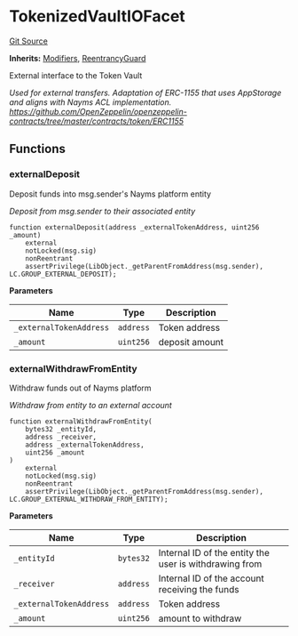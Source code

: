 # TokenizedVaultIOFacet
[Git Source](https://github.com/nayms/contracts-v3/blob/0aa70a4d39a9875c02cd43cc38c09012f52d800e/src/facets/TokenizedVaultIOFacet.sol)

**Inherits:**
[Modifiers](/src/shared/Modifiers.sol/contract.Modifiers.md), [ReentrancyGuard](/src/utils/ReentrancyGuard.sol/abstract.ReentrancyGuard.md)

External interface to the Token Vault

*Used for external transfers. Adaptation of ERC-1155 that uses AppStorage and aligns with Nayms ACL implementation.
https://github.com/OpenZeppelin/openzeppelin-contracts/tree/master/contracts/token/ERC1155*


## Functions
### externalDeposit

Deposit funds into msg.sender's Nayms platform entity

*Deposit from msg.sender to their associated entity*


```solidity
function externalDeposit(address _externalTokenAddress, uint256 _amount)
    external
    notLocked(msg.sig)
    nonReentrant
    assertPrivilege(LibObject._getParentFromAddress(msg.sender), LC.GROUP_EXTERNAL_DEPOSIT);
```
**Parameters**

|Name|Type|Description|
|----|----|-----------|
|`_externalTokenAddress`|`address`|Token address|
|`_amount`|`uint256`|deposit amount|


### externalWithdrawFromEntity

Withdraw funds out of Nayms platform

*Withdraw from entity to an external account*


```solidity
function externalWithdrawFromEntity(
    bytes32 _entityId,
    address _receiver,
    address _externalTokenAddress,
    uint256 _amount
)
    external
    notLocked(msg.sig)
    nonReentrant
    assertPrivilege(LibObject._getParentFromAddress(msg.sender), LC.GROUP_EXTERNAL_WITHDRAW_FROM_ENTITY);
```
**Parameters**

|Name|Type|Description|
|----|----|-----------|
|`_entityId`|`bytes32`|Internal ID of the entity the user is withdrawing from|
|`_receiver`|`address`|Internal ID of the account receiving the funds|
|`_externalTokenAddress`|`address`|Token address|
|`_amount`|`uint256`|amount to withdraw|


